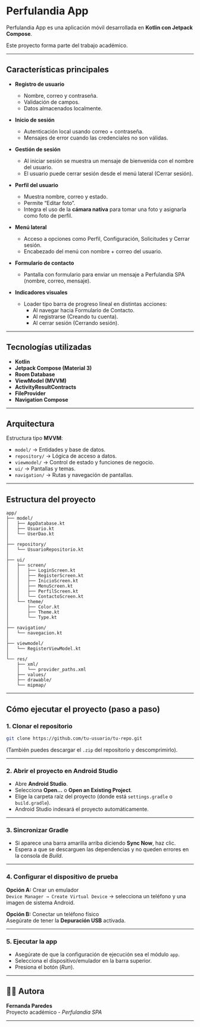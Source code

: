 # Perfulandia App

Perfulandia App es una aplicación móvil desarrollada en **Kotlin con Jetpack Compose**.  

Este proyecto forma parte del trabajo académico.

---

## Características principales

- **Registro de usuario**
  - Nombre, correo y contraseña.
  - Validación de campos.
  - Datos almacenados localmente.

- **Inicio de sesión**
  - Autenticación local usando correo + contraseña.
  - Mensajes de error cuando las credenciales no son válidas.

- **Gestión de sesión**
  - Al iniciar sesión se muestra un mensaje de bienvenida con el nombre del usuario.
  - El usuario puede cerrar sesión desde el menú lateral (Cerrar sesión).

- **Perfil del usuario**
  - Muestra nombre, correo y estado.
  - Permite “Editar foto”.
  - Integra el uso de la **cámara nativa** para tomar una foto y asignarla como foto de perfil.

- **Menú lateral**
  - Acceso a opciones como Perfil, Configuración, Solicitudes y Cerrar sesión.
  - Encabezado del menú con nombre + correo del usuario.

- **Formulario de contacto**
  - Pantalla con formulario para enviar un mensaje a Perfulandia SPA (nombre, correo, mensaje).

- **Indicadores visuales**
  - Loader tipo barra de progreso lineal en distintas acciones:
    - Al navegar hacia Formulario de Contacto.
    - Al registrarse (Creando tu cuenta).
    - Al cerrar sesión (Cerrando sesión).

---

## Tecnologías utilizadas

- **Kotlin**
- **Jetpack Compose (Material 3)**
- **Room Database**
- **ViewModel (MVVM)**
- **ActivityResultContracts**
- **FileProvider**
- **Navigation Compose**

---

## Arquitectura

Estructura tipo **MVVM**:

- `model/` → Entidades y base de datos.
- `repository/` → Lógica de acceso a datos.
- `viewmodel/` → Control de estado y funciones de negocio.
- `ui/` → Pantallas y temas.
- `navigation/` → Rutas y navegación de pantallas.

---

## Estructura del proyecto

```
app/
├── model/
│   ├── AppDatabase.kt
│   ├── Usuario.kt
│   └── UserDao.kt
│
├── repository/
│   └── UsuarioRepositorio.kt
│
├── ui/
│   ├── screen/
│   │   ├── LoginScreen.kt
│   │   ├── RegisterScreen.kt
│   │   ├── InicioScreen.kt
│   │   ├── MenuScreen.kt
│   │   ├── PerfilScreen.kt
│   │   └── ContactoScreen.kt
│   └── theme/
│       ├── Color.kt
│       ├── Theme.kt
│       └── Type.kt
│
├── navigation/
│   └── navegacion.kt
│
├── viewmodel/
│   └── RegisterViewModel.kt
│
└── res/
    ├── xml/
    │   └── provider_paths.xml
    ├── values/
    ├── drawable/
    └── mipmap/
```

---

## Cómo ejecutar el proyecto (paso a paso)
### 1. Clonar el repositorio
```bash
git clone https://github.com/tu-usuario/tu-repo.git
```
(También puedes descargar el `.zip` del repositorio y descomprimirlo).

---

### 2. Abrir el proyecto en Android Studio
- Abre **Android Studio**.  
- Selecciona **Open...** o **Open an Existing Project**.  
- Elige la carpeta raíz del proyecto (donde está `settings.gradle` o `build.gradle`).  
- Android Studio indexará el proyecto automáticamente.

---

### 3. Sincronizar Gradle
- Si aparece una barra amarilla arriba diciendo **Sync Now**, haz clic.  
- Espera a que se descarguen las dependencias y no queden errores en la consola de *Build*.

---

### 4. Configurar el dispositivo de prueba
**Opción A:** Crear un emulador  
`Device Manager → Create Virtual Device` → selecciona un teléfono y una imagen de sistema Android.  

**Opción B:** Conectar un teléfono físico  
Asegúrate de tener la **Depuración USB** activada.  

---

### 5. Ejecutar la app
- Asegúrate de que la configuración de ejecución sea el módulo `app`.  
- Selecciona el dispositivo/emulador en la barra superior.  
- Presiona el botón (*Run*).

---

## 👩‍💻 Autora

**Fernanda Paredes**  
Proyecto académico - *Perfulandia SPA*

---

